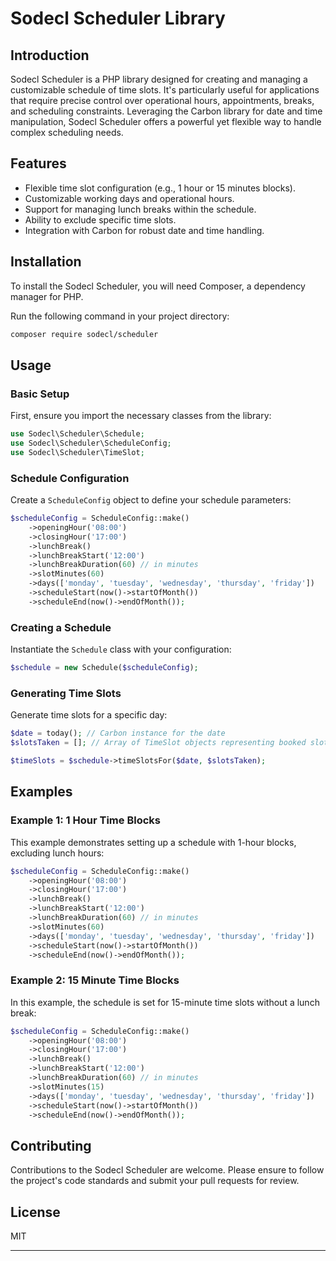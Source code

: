 # Sodecl Scheduler Library

## Introduction
Sodecl Scheduler is a PHP library designed for creating and managing a customizable schedule of time slots. It's particularly useful for applications that require precise control over operational hours, appointments, breaks, and scheduling constraints. Leveraging the Carbon library for date and time manipulation, Sodecl Scheduler offers a powerful yet flexible way to handle complex scheduling needs.

## Features
- Flexible time slot configuration (e.g., 1 hour or 15 minutes blocks).
- Customizable working days and operational hours.
- Support for managing lunch breaks within the schedule.
- Ability to exclude specific time slots.
- Integration with Carbon for robust date and time handling.

## Installation
To install the Sodecl Scheduler, you will need Composer, a dependency manager for PHP.

Run the following command in your project directory:
```bash
composer require sodecl/scheduler
```

## Usage
### Basic Setup
First, ensure you import the necessary classes from the library:
```php
use Sodecl\Scheduler\Schedule;
use Sodecl\Scheduler\ScheduleConfig;
use Sodecl\Scheduler\TimeSlot;
```

### Schedule Configuration
Create a `ScheduleConfig` object to define your schedule parameters:
```php
$scheduleConfig = ScheduleConfig::make()
    ->openingHour('08:00')
    ->closingHour('17:00')
    ->lunchBreak()
    ->lunchBreakStart('12:00')
    ->lunchBreakDuration(60) // in minutes
    ->slotMinutes(60)
    ->days(['monday', 'tuesday', 'wednesday', 'thursday', 'friday'])
    ->scheduleStart(now()->startOfMonth())
    ->scheduleEnd(now()->endOfMonth());
```

### Creating a Schedule
Instantiate the `Schedule` class with your configuration:
```php
$schedule = new Schedule($scheduleConfig);
```

### Generating Time Slots
Generate time slots for a specific day:
```php
$date = today(); // Carbon instance for the date
$slotsTaken = []; // Array of TimeSlot objects representing booked slots

$timeSlots = $schedule->timeSlotsFor($date, $slotsTaken);
```

## Examples
### Example 1: 1 Hour Time Blocks
This example demonstrates setting up a schedule with 1-hour blocks, excluding lunch hours:

```php
$scheduleConfig = ScheduleConfig::make()
    ->openingHour('08:00')
    ->closingHour('17:00')
    ->lunchBreak()
    ->lunchBreakStart('12:00')
    ->lunchBreakDuration(60) // in minutes
    ->slotMinutes(60)
    ->days(['monday', 'tuesday', 'wednesday', 'thursday', 'friday'])
    ->scheduleStart(now()->startOfMonth())
    ->scheduleEnd(now()->endOfMonth());
```

### Example 2: 15 Minute Time Blocks
In this example, the schedule is set for 15-minute time slots without a lunch break:

```php
$scheduleConfig = ScheduleConfig::make()
    ->openingHour('08:00')
    ->closingHour('17:00')
    ->lunchBreak()
    ->lunchBreakStart('12:00')
    ->lunchBreakDuration(60) // in minutes
    ->slotMinutes(15)
    ->days(['monday', 'tuesday', 'wednesday', 'thursday', 'friday'])
    ->scheduleStart(now()->startOfMonth())
    ->scheduleEnd(now()->endOfMonth());
```

## Contributing
Contributions to the Sodecl Scheduler are welcome. Please ensure to follow the project's code standards and submit your pull requests for review.

## License
MIT

---

